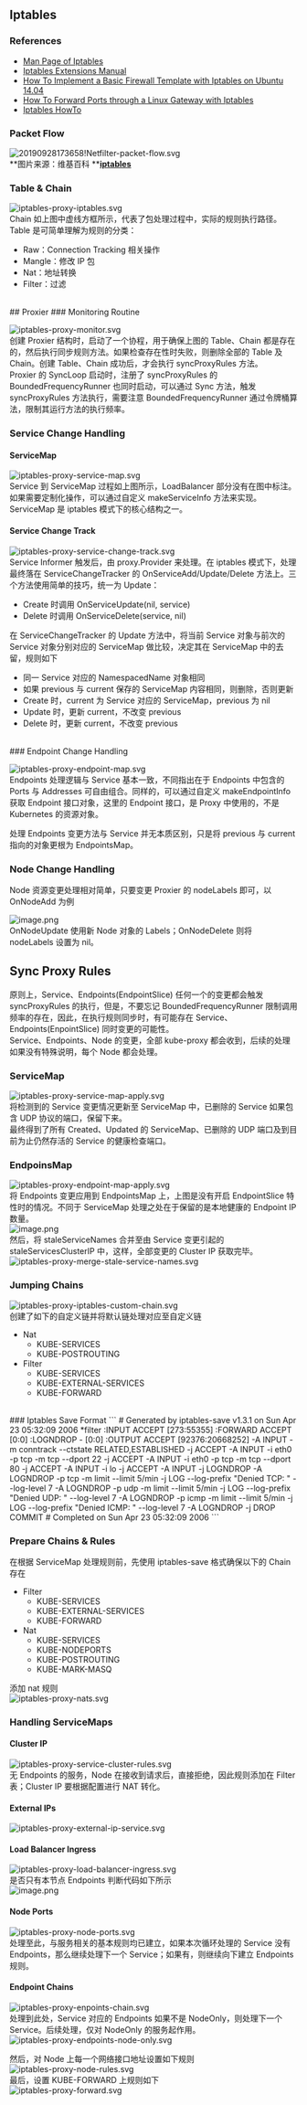 <a name="O03PI"></a>
## Iptables
<a name="1If4d"></a>
### References

- [Man Page of Iptables](https://ipset.netfilter.org/iptables.man.html)
- [Iptables Extensions Manual](https://ipset.netfilter.org/iptables-extensions.man.html)
- [How To Implement a Basic Firewall Template with Iptables on Ubuntu 14.04](https://www.digitalocean.com/community/tutorials/how-to-implement-a-basic-firewall-template-with-iptables-on-ubuntu-14-04)
- [How To Forward Ports through a Linux Gateway with Iptables](https://www.digitalocean.com/community/tutorials/how-to-forward-ports-through-a-linux-gateway-with-iptables)
- [Iptables HowTo](https://help.ubuntu.com/community/IptablesHowTo#Saving_iptables)



<a name="vCb5x"></a>
### Packet Flow

![20190928173658!Netfilter-packet-flow.svg](5.png)<br />**图片来源：维基百科 **[**iptables**](https://en.wikipedia.org/wiki/Iptables)<br />

<a name="yIra6"></a>
### Table & Chain

![iptables-proxy-iptables.svg](6.png)<br />Chain 如上图中虚线方框所示，代表了包处理过程中，实际的规则执行路径。Table 是可简单理解为规则的分类：

- Raw：Connection Tracking 相关操作
- Mangle：修改 IP 包
- Nat：地址转换
- Filter：过滤

<br />
<a name="mt3vv"></a>
## Proxier
<a name="jWkGY"></a>
### Monitoring Routine

![iptables-proxy-monitor.svg](7.png)<br />创建 Proxier 结构时，启动了一个协程，用于确保上图的 Table、Chain 都是存在的，然后执行同步规则方法。如果检查存在性时失败，则删除全部的 Table 及 Chain。创建 Table、Chain 成功后，才会执行 syncProxyRules 方法。<br />Proxier 的 SyncLoop 启动时，注册了 syncProxyRules 的 BoundedFrequencyRunner 也同时启动，可以通过 Sync 方法，触发 syncProxyRules 方法执行，需要注意 BoundedFrequencyRunner 通过令牌桶算法，限制其运行方法的执行频率。

<a name="aHJrJ"></a>
### Service Change Handling
<a name="59KaO"></a>
#### ServiceMap

![iptables-proxy-service-map.svg](8.png)<br />Service 到 ServiceMap 过程如上图所示，LoadBalancer 部分没有在图中标注。如果需要定制化操作，可以通过自定义 makeServiceInfo 方法来实现。ServiceMap 是 iptables 模式下的核心结构之一。

<a name="ZXs9d"></a>
#### Service Change Track

![iptables-proxy-service-change-track.svg](9.png)<br />Service Informer 触发后，由 proxy.Provider 来处理。在 iptables 模式下，处理最终落在 ServiceChangeTracker 的 OnServiceAdd/Update/Delete 方法上。三个方法使用简单的技巧，统一为 Update：

- Create 时调用 OnServiceUpdate(nil, service)
- Delete 时调用 OnServiceDelete(service, nil)



在 ServiceChangeTracker 的 Update 方法中，将当前 Service 对象与前次的 Service 对象分别对应的 ServiceMap 做比较，决定其在 ServiceMap 中的去留，规则如下

- 同一 Service 对应的 NamespacedName 对象相同
- 如果 previous 与 current 保存的 ServiceMap 内容相同，则删除，否则更新
- Create 时，current 为 Service 对应的 ServiceMap，previous 为 nil
- Update 时，更新 current，不改变 previous
- Delete 时，更新 current，不改变 previous

<br />
<a name="yrq40"></a>
### Endpoint Change Handling

![iptables-proxy-endpoint-map.svg](10.png)<br />Endpoints 处理逻辑与 Service 基本一致，不同指出在于 Endpoints 中包含的 Ports 与 Addresses 可自由组合。同样的，可以通过自定义 makeEndpointInfo 获取 Endpoint 接口对象，这里的 Endpoint 接口，是 Proxy 中使用的，不是 Kubernetes 的资源对象。

处理 Endpoints 变更方法与 Service 并无本质区别，只是将 previous 与 current 指向的对象更根为 EndpointsMap。

<a name="nqffw"></a>
### Node Change Handling
Node 资源变更处理相对简单，只要变更 Proxier 的 nodeLabels 即可，以 OnNodeAdd 为例<br />

![image.png](11.png)<br />OnNodeUpdate 使用新 Node 对象的 Labels；OnNodeDelete 则将 nodeLabels 设置为 nil。

<a name="D8981"></a>
## Sync Proxy Rules
原则上，Service、Endpoints(EndpointSlice) 任何一个的变更都会触发 syncProxyRules 的执行，但是，不要忘记 BoundedFrequencyRunner 限制调用频率的存在，因此，在执行规则同步时，有可能存在 Service、Endpoints(EnpointSlice) 同时变更的可能性。<br />Service、Endpoints、Node 的变更，全部 kube-proxy 都会收到，后续的处理如果没有特殊说明，每个 Node 都会处理。

<a name="d8LdQ"></a>
### ServiceMap

![iptables-proxy-service-map-apply.svg](12.png)<br />将检测到的 Service 变更情况更新至 ServiceMap 中，已删除的 Service 如果包含 UDP 协议的端口，保留下来。<br />最终得到了所有 Created、Updated 的 ServiceMap、已删除的 UDP 端口及到目前为止仍然存活的 Service 的健康检查端口。

<a name="d06Am"></a>
### EndpoinsMap

![iptables-proxy-endpoint-map-apply.svg](13.png)<br />将 Endpoints 变更应用到 EndpointsMap 上，上图是没有开启 EndpointSlice 特性时的情况。不同于 ServiceMap 处理之处在于保留的是本地健康的 Endpoint IP 数量。<br />
![image.png](14.png)<br />然后，将 staleServiceNames 合并至由 Service 变更引起的 staleServicesClusterIP 中，这样，全部变更的 Cluster IP 获取完毕。<br />
![iptables-proxy-merge-stale-service-names.svg](15.png)

<a name="hFl2L"></a>
### Jumping Chains

![iptables-proxy-iptables-custom-chain.svg](16.png)<br />创建了如下的自定义链并将默认链处理对应至自定义链

- Nat
   - KUBE-SERVICES
   - KUBE-POSTROUTING
- Filter
   - KUBE-SERVICES
   - KUBE-EXTERNAL-SERVICES
   - KUBE-FORWARD

<br />
<a name="jmqkw"></a>
### Iptables Save Format
```
# Generated by iptables-save v1.3.1 on Sun Apr 23 05:32:09 2006
*filter
:INPUT ACCEPT [273:55355]
:FORWARD ACCEPT [0:0]
:LOGNDROP - [0:0]
:OUTPUT ACCEPT [92376:20668252]
-A INPUT -m conntrack --ctstate RELATED,ESTABLISHED -j ACCEPT
-A INPUT -i eth0 -p tcp -m tcp --dport 22 -j ACCEPT
-A INPUT -i eth0 -p tcp -m tcp --dport 80 -j ACCEPT
-A INPUT -i lo -j ACCEPT
-A INPUT -j LOGNDROP
-A LOGNDROP -p tcp -m limit --limit 5/min -j LOG --log-prefix "Denied TCP: " --log-level 7
-A LOGNDROP -p udp -m limit --limit 5/min -j LOG --log-prefix "Denied UDP: " --log-level 7
-A LOGNDROP -p icmp -m limit --limit 5/min -j LOG --log-prefix "Denied ICMP: " --log-level 7
-A LOGNDROP -j DROP
COMMIT
# Completed on Sun Apr 23 05:32:09 2006
```


<a name="e4axB"></a>
### Prepare Chains & Rules
在根据 ServiceMap 处理规则前，先使用 iptables-save 格式确保以下的 Chain 存在

- Filter
   - KUBE-SERVICES
   - KUBE-EXTERNAL-SERVICES
   - KUBE-FORWARD
- Nat
   - KUBE-SERVICES
   - KUBE-NODEPORTS
   - KUBE-POSTROUTING
   - KUBE-MARK-MASQ

添加 nat 规则<br />
![iptables-proxy-nats.svg](17.png)

<a name="NIrkZ"></a>
### Handling ServiceMaps
<a name="18md9"></a>
#### Cluster IP

![iptables-proxy-service-cluster-rules.svg](18.png)<br />无 Endpoints 的服务，Node 在接收到请求后，直接拒绝，因此规则添加在 Filter 表；Cluster IP 要根据配置进行 NAT 转化。<br />

<a name="14izD"></a>
#### External IPs

![iptables-proxy-external-ip-service.svg](19.png)<br />

<a name="DkiUH"></a>
#### Load Balancer Ingress

![iptables-proxy-load-balancer-ingress.svg](20.png)<br />是否只有本节点 Endpoints 判断代码如下所示<br />
![image.png](21.png)<br />

<a name="YX9qe"></a>
#### Node Ports

![iptables-proxy-node-ports.svg](22.png)<br />处理至此，与服务相关的基本规则均已建立，如果本次循环处理的 Service 没有 Endpoints，那么继续处理下一个 Service；如果有，则继续向下建立 Endpoints 规则。

<a name="JGfj9"></a>
#### Endpoint Chains

![iptables-proxy-enpoints-chain.svg](23.png)<br />处理到此处，Service 对应的 Endpoints 如果不是 NodeOnly，则处理下一个 Service。后续处理，仅对 NodeOnly 的服务起作用。<br />
![iptables-proxy-endpoints-node-only.svg](24.png)

然后，对 Node 上每一个网络接口地址设置如下规则<br />
![iptables-proxy-node-rules.svg](25.png)<br />最后，设置 KUBE-FORWARD 上规则如下<br />
![iptables-proxy-forward.svg](26.png)
